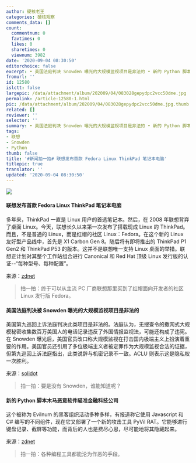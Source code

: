 ```yaml
---
author: 硬核老王
categories: 硬核观察
comments_data: []
count:
  commentnum: 0
  favtimes: 0
  likes: 0
  sharetimes: 0
  viewnum: 3982
date: '2020-09-04 08:30:50'
editorchoice: false
excerpt: • 美国法庭判决 Snowden 曝光的大规模监视项目是非法的 • 新的 Python 脚本木马恶意软件瞄准金融科技公司
fromurl: ''
id: 12580
islctt: false
largepic: /data/attachment/album/202009/04/083028gepydpc2vcc50dme.jpg
permalink: /article-12580-1.html
pic: /data/attachment/album/202009/04/083028gepydpc2vcc50dme.jpg.thumb.jpg
related: []
reviewer: ''
selector: ''
summary: • 美国法庭判决 Snowden 曝光的大规模监视项目是非法的 • 新的 Python 脚本木马恶意软件瞄准金融科技公司
tags:
- 联想
- Snowden
- Python
thumb: false
title: '#新闻拍一拍# 联想发布首款 Fedora Linux ThinkPad 笔记本电脑'
titlepic: true
translator: ''
updated: '2020-09-04 08:30:50'
---
```


![](/data/attachment/album/202009/04/083028gepydpc2vcc50dme.jpg)


#### 联想发布首款 Fedora Linux ThinkPad 笔记本电脑


多年来，ThinkPad 一直是 Linux 用户的首选笔记本。然后，在 2008 年联想背弃了桌面 Linux。今天，联想长久以来第一次发布了搭载现成 Linux 的 ThinkPad。而且，不是普通的 Linux，而是红帽的社区 Linux：Fedora。在这个新的 Linux 友好型产品线中，首先是 X1 Carbon Gen 8。随后将有即将推出的 ThinkPad P1 Gen2 和 ThinkPad P53 的版本。这并不是联想唯一支持 Linux 桌面的举措。联想正计划对其整个工作站组合进行 Canonical 和 Red Hat 顶级 Linux 发行版的认证--“每种型号、每种配置”。


来源：[zdnet](https://www.zdnet.com/article/lenovo-releases-first-fedora-linux-thinkpad-laptop/ "https://www.zdnet.com/article/lenovo-releases-first-fedora-linux-thinkpad-laptop/")



> 
> 拍一拍：终于可以从主流 PC 厂商联想那里买到了红帽面向开发者的社区 Linux 发行版 Fedora。
> 
> 
> 


#### 美国法庭判决被 Snowden 曝光的大规模监视项目是非法的


美国第九巡回上诉法庭判决此类项目是非法的。法庭认为，无搜查令的撒网式大规模秘密收集数百万美国人的电话记录违反了外国情报监视法，可能还构成了违宪。在 Snowden 曝光后，美国官员改口称大规模监视在打击国内极端主义上扮演着重要的作用。美国官员还引用了多位极端主义者被定罪作为大规模监视合法的证据，但第九巡回上诉法庭指出，此类说辞与机密记录不一致。ACLU 则表示这是隐私权一次胜利。


来源：[solidot](https://www.solidot.org/story?sid=65439 "https://www.solidot.org/story?sid=65439")



> 
> 拍一拍：要是没有 Snowden，谁能知道呢？
> 
> 
> 


#### 新的 Python 脚本木马恶意软件瞄准金融科技公司


这个被称为 Evilnum 的黑客组织活动多种多样，有报道称它使用 Javascript 和 C# 编写的不同组件，现在它又部署了一个新的攻击工具 PyVil RAT。它能够进行键盘记录、截屏等功能，而背后的人也是费尽心思，尽可能地将其隐藏起来。


来源：[zdnet](https://www.zdnet.com/article/new-python-scripted-trojan-malware-targets-finance-sector/ "https://www.zdnet.com/article/new-python-scripted-trojan-malware-targets-finance-sector/")



> 
> 拍一拍：各种编程工具都能沦为作恶的手段。
> 
> 
>